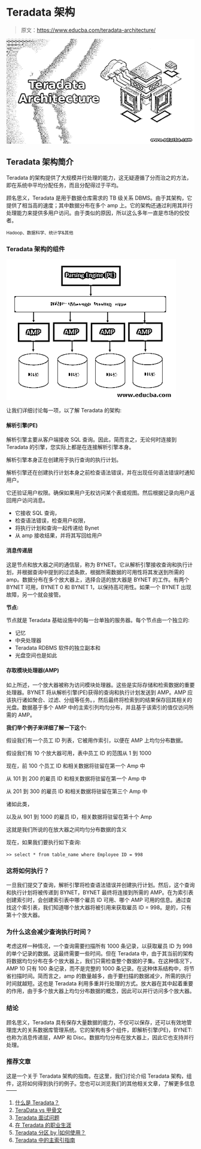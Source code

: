 # Teradata 架构

> 原文：<https://www.educba.com/teradata-architecture/>

![Teradata Architecture](img/32c65f97d46382aecbecf94ad91e2121.png)



## Teradata 架构简介

Teradata 的架构提供了大规模并行处理的能力，这无疑遵循了分而治之的方法，即在系统中平均分配任务，而且分配得过于平均。

顾名思义，Teradata 是用于数据仓库需求的 TB 级关系 DBMS。由于其架构，它提供了相当高的速度；其中数据分布在多个 amp 上。它的架构还通过利用其并行处理能力来提供多用户访问。由于类似的原因，所以这么多年一直是市场的佼佼者。

<small>Hadoop、数据科学、统计学&其他</small>

### Teradata 架构的组件

![Components of Teradata Architecture](img/e8c51aa95e20c8a2cffa39a11f3f8d91.png)



让我们详细讨论每一项，以了解 Teradata 的架构:

#### 解析引擎(PE)

解析引擎主要从客户端接收 SQL 查询。因此，简而言之，无论何时连接到 Teradata 的引擎，您实际上都是在连接解析引擎本身。

解析引擎本身正在创建用于执行查询的执行计划。

解析引擎还在创建执行计划本身之前检查语法错误，并在出现任何语法错误时通知用户。

它还验证用户权限。确保如果用户无权访问某个表或视图。然后根据记录向用户返回用户访问消息。

*   它接收 SQL 查询，
*   检查语法错误，检查用户权限，
*   将执行计划和查询一起传递给 Bynet
*   从 amp 接收结果，并将其写回给用户

#### 消息传递层

这是节点和放大器之间的通信层，称为 BYNET。它从解析引擎接收查询和执行计划，并根据查询中提到的过滤条款，根据所需数据的可用性将其发送到所需的 amp。数据分布在多个放大器上，选择合适的放大器是 BYNET 的工作。有两个 BYNET 可用，BYNET 0 和 BYNET 1，以保持高可用性。如果一个 BYNET 出现故障，另一个就会接管。

**节点:**

节点就是 Teradata 基础设施中的每一台单独的服务器。每个节点由一个独立的:

*   记忆
*   中央处理器
*   Teradata RDBMS 软件的独立副本和
*   光盘空间也是如此

#### 存取模块处理器(AMP)

如上所述，一个放大器被称为访问模块处理器。这些是实际存储和检索数据的重要处理器。BYNET 将从解析引擎(PE)获得的查询和执行计划发送到 AMP。AMP 应该执行诸如聚合、过滤、分组等任务。，然后最终将检索到的结果保存回其相关的光盘。数据基于多个 AMP 中的主索引列均匀分布，并且基于该索引的值仅访问所需的 AMP。

**我们举个例子来详细了解一下这个:**

假设我们有一个员工 ID 列表，它被用作索引，以便在 AMP 上均匀分布数据。

假设我们有 10 个放大器可用，表中员工 ID 的范围从 1 到 1000

现在，前 100 个员工 ID 和相关数据将驻留在第一个 Amp 中

从 101 到 200 的雇员 ID 和相关数据将驻留在第一个 Amp 中

从 201 到 300 的雇员 ID 和相关数据将驻留在第三个 Amp 中

诸如此类，

以及从 901 到 1000 的雇员 ID，相关数据将驻留在第十个 Amp

这就是我们所说的在放大器之间均匀分布数据的含义

现在，如果我们要执行如下查询:

`>> select * from table_name where Employee ID = 998`

### 这将如何执行？

一旦我们提交了查询，解析引擎将检查语法错误并创建执行计划。然后，这个查询和执行计划将被传递到 BYNET，BYNET 最终将连接到所需的 AMP。在为索引表创建索引时，会创建索引表中哪个雇员 ID 可用、哪个 AMP 可用的信息。通过查找这个索引表，我们知道哪个放大器将被引用来获取雇员 ID = 998。是的，只有第十个放大器。

### 为什么这会减少查询执行时间？

考虑这样一种情况，一个查询需要扫描所有 1000 条记录，以获取雇员 ID 为 998 的单个记录的数据。这最终需要一些时间。但在 Teradata 中，由于其当前的架构将数据均匀分布在多个放大器上，我们只需检查整个数据的子集。在这种情况下，AMP 10 只有 100 条记录，而不是完整的 1000 条记录。在这种体系结构中，将节省扫描时间。简而言之，amp 的数量越多，由于要扫描的数据减少，所需的执行时间就越短。这也是 Teradata 利用多重并行处理的方式。放大器在其中起着重要的作用，由于多个放大器上均匀分布数据的概念，因此可以并行访问多个放大器。

### 结论

顾名思义，Teradata 具有保存大量数据的能力，不仅可以保存，还可以有效地管理庞大的关系数据库管理系统。它的架构有多个组件，即解析引擎(PE)，BYNET:也称为消息传递层，AMP 和 Disc。数据均匀分布在放大器上，因此它也支持并行处理。

### 推荐文章

这是一个关于 Teradata 架构的指南。在这里，我们讨论介绍 Teradata 架构，组件，这将如何得到执行的例子。您也可以浏览我们的其他相关文章，了解更多信息——

1.  [什么是 Teradata？](https://www.educba.com/what-is-teradata/)
2.  [TeraData vs 甲骨文](https://www.educba.com/teradata-vs-oracle/)
3.  [Teradata 面试问题](https://www.educba.com/teradata-interview-questions/)
4.  [在 Teradata 的职业生涯](https://www.educba.com/career-in-teradata/)
5.  [Teradata 分区 by |如何使用？](https://www.educba.com/teradata-partition-by/)
6.  [Teradata 中的主索引指南](https://www.educba.com/primary-index-in-teradata/)
